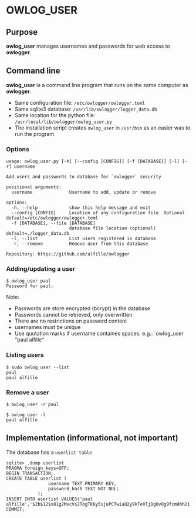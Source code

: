 # OWLOG_USER

## Purpose

__owlog_user__ manages usernames and passwords for web access to __owlogger__.

## Command line

__owlog_user__ is a command line program that runs on the same computer as __owlogger__.

* Same configuration file: `/etc/owlogger/owlogger.toml`
* Same sqlite3 database: `/var/lib/owlogger/logger_data.db`
* Same location for the python file: `/usr/local/lib/owlogger/owlog_user.py`
* The installation script creates `owlog_user` in `/usr/bin` as an easier was to run the program

### Options

```
usage: owlog_user.py [-h] [--config [CONFIG]] [-f [DATABASE]] [-l] [-r] username

Add users and passwords to database for `owlogger` security

positional arguments:
  username              Username to add, update or remove

options:
  -h, --help            show this help message and exit
  --config [CONFIG]     Location of any configuration file. Optional default=/etc/owlogger/owlogger.toml
  -f [DATABASE], --file [DATABASE]
                        database file location (optional) default=./logger_data.db
  -l, --list            List users registered in database
  -r, --remove          Remove user from this database

Repository: https://github.com/alfille/owlogger
```

### Adding/updating a user

```
$ owlog_user paul
Password for paul: 
```

Note:

* Passwords are store encrypted (bcrypt) in the database
* Passwords cannot be retrieved, only overwritten.
* There are no restrictions on password content
* usernames must be unique
* Use quotation marks if username containes spaces. e.g.: `owlog_user "paul alfille"

### Listing users

```
$ sudo owlog_user --list
paul
paul alfille
```

### Remove a user

```
$ owlog_user -r paul

$ owlog_user -l
paul alfille
```

## Implementation (informational, not important)

The database has a `userlist table`

```
sqlite> .dump userlist
PRAGMA foreign_keys=OFF;
BEGIN TRANSACTION;
CREATE TABLE userlist (
                username TEXT PRIMARY KEY,
                password_hash TEXT NOT NULL
            );
INSERT INTO userlist VALUES('paul alfille','$2b$12$x81g2MvcVs2TogTKKy5sjuPCTwiaQ2y9kTeVljDgOvOg9fcm8hh2i');
COMMIT;
```



